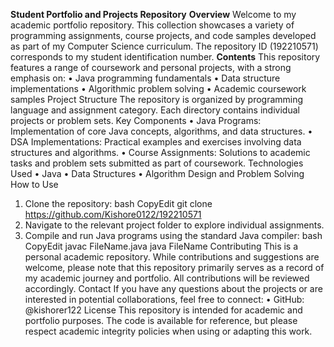 **Student Portfolio and Projects Repository**
**Overview**
Welcome to my academic portfolio repository. This collection showcases a variety of programming assignments, course projects, and code samples developed as part of my Computer Science curriculum. The repository ID (192210571) corresponds to my student identification number.
**Contents**
This repository features a range of coursework and personal projects, with a strong emphasis on:
•	Java programming fundamentals
•	Data structure implementations
•	Algorithmic problem solving
•	Academic coursework samples
Project Structure
The repository is organized by programming language and assignment category. Each directory contains individual projects or problem sets.
Key Components
•	Java Programs: Implementation of core Java concepts, algorithms, and data structures.
•	DSA Implementations: Practical examples and exercises involving data structures and algorithms.
•	Course Assignments: Solutions to academic tasks and problem sets submitted as part of coursework.
Technologies Used
•	Java
•	Data Structures
•	Algorithm Design and Problem Solving
How to Use
1.	Clone the repository:
bash
CopyEdit
git clone https://github.com/Kishore0122/192210571
2.	Navigate to the relevant project folder to explore individual assignments.
3.	Compile and run Java programs using the standard Java compiler:
bash
CopyEdit
javac FileName.java java FileName 
Contributing
This is a personal academic repository. While contributions and suggestions are welcome, please note that this repository primarily serves as a record of my academic journey and portfolio. All contributions will be reviewed accordingly.
Contact
If you have any questions about the projects or are interested in potential collaborations, feel free to connect:
•	GitHub: @kishorer122
License
This repository is intended for academic and portfolio purposes. The code is available for reference, but please respect academic integrity policies when using or adapting this work.

